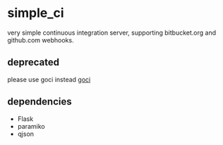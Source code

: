 simple_ci
=========

very simple continuous integration server, supporting bitbucket.org and github.com webhooks. 

## deprecated

please use goci instead [goci](https://github.com/imzjy/goci)


## dependencies

* Flask
* paramiko
* qjson
